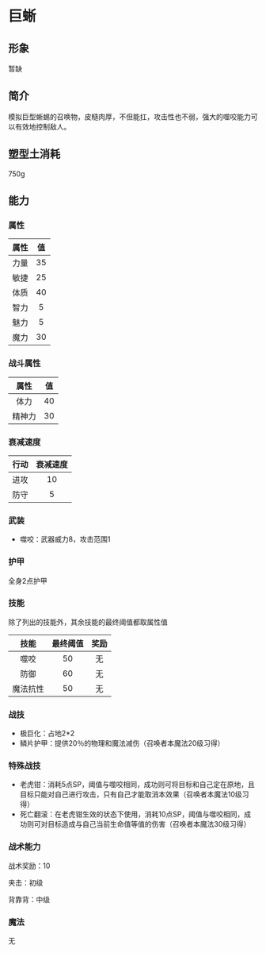 # 巨蜥

## 形象

暂缺

## 简介

模拟巨型蜥蜴的召唤物，皮糙肉厚，不但能扛，攻击性也不弱，强大的噬咬能力可以有效地控制敌人。

## 塑型土消耗

750g

## 能力

### 属性

属性|值
:--:|:--:
力量|35
敏捷|25
体质|40
智力|5
魅力|5
魔力|30

### 战斗属性

属性|值
:--:|:--:
体力|40
精神力|30

### 衰减速度

行动|衰减速度
:--:|:--:
进攻|10
防守|5

### 武装

* 噬咬：武器威力8，攻击范围1

### 护甲

全身2点护甲

### 技能

除了列出的技能外，其余技能的最终阈值都取属性值

技能|最终阈值|奖励
:--:|:--:|:--:
噬咬|50|无
防御|60|无
魔法抗性|50|无

### 战技

* 极巨化：占地2*2
* 鳞片护甲：提供20％的物理和魔法减伤（召唤者本魔法20级习得）

### 特殊战技

* 老虎钳：消耗5点SP，阈值与噬咬相同，成功则可将目标和自己定在原地，且目标只能对自己进行攻击，只有自己才能取消本效果（召唤者本魔法10级习得）
* 死亡翻滚：在老虎钳生效的状态下使用，消耗10点SP，阈值与噬咬相同，成功则可对目标造成与自己当前生命值等值的伤害（召唤者本魔法30级习得）

### 战术能力

战术奖励：10

夹击：初级

背靠背：中级

### 魔法

无